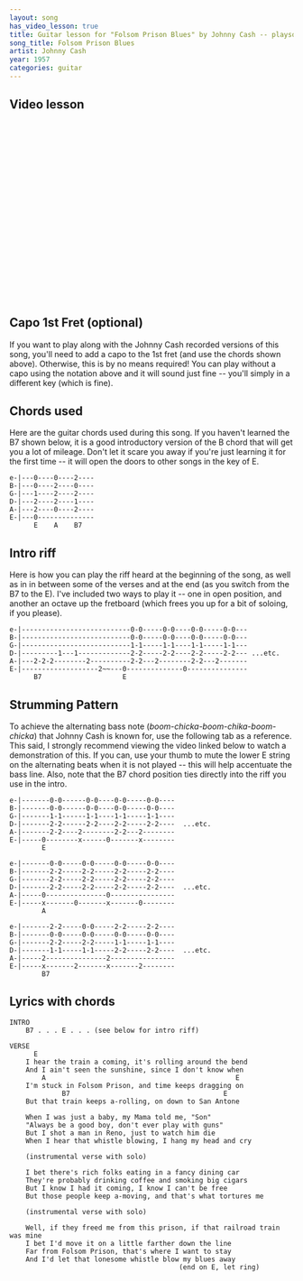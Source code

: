 ```yaml
---
layout: song
has_video_lesson: true
title: Guitar lesson for "Folsom Prison Blues" by Johnny Cash -- playsongnotes.com
song_title: Folsom Prison Blues
artist: Johnny Cash
year: 1957
categories: guitar
---
```


## Video lesson

<iframe width="560" height="315" src="https://www.youtube.com/embed/GNvaiI37AzM?showinfo=0" frameborder="0" allowfullscreen></iframe>

## Capo 1st Fret (optional)

If you want to play along with the Johnny Cash recorded versions of this song, you'll need to add a capo to the 1st fret (and use the chords shown above). Otherwise, this is by no means required! You can play without a capo using the notation above and it will sound just fine -- you'll simply in a different key (which is fine).

## Chords used

Here are the guitar chords used during this song. If you haven't learned the B7 shown below, it is a good introductory version of the B chord that will get you a lot of mileage. Don't let it scare you away if you're just learning it for the first time -- it will open the doors to other songs in the key of E.

    e-|---0----0----2----
    B-|---0----2----0----
    G-|---1----2----2----
    D-|---2----2----1----
    A-|---2----0----2----
    E-|---0--------------
          E    A    B7

## Intro riff

Here is how you can play the riff heard at the beginning of the song, as well as in in between some of the verses and at the end (as you switch from the B7 to the E). I've included two ways to play it -- one in open position, and another an octave up the fretboard (which frees you up for a bit of soloing, if you please).

    e-|---------------------------0-0-----0-0----0-0-----0-0---
    B-|---------------------------0-0-----0-0----0-0-----0-0---
    G-|---------------------------1-1-----1-1----1-1-----1-1---
    D-|---------1---1-------------2-2-----2-2----2-2-----2-2--- ...etc.
    A-|---2-2-2--------2----------2-2---2--------2-2---2-------
    E-|-------------------2~~---0--------------0---------------
          B7                    E

## Strumming Pattern

To achieve the alternating bass note (*boom-chicka-boom-chika-boom-chicka*) that Johnny Cash is known for, use the following tab as a reference. This said, I strongly recommend viewing the video linked below to watch a demonstration of this. If you can, use your thumb to mute the lower E string on the alternating beats when it is not played -- this will help accentuate the bass line. Also, note that the B7 chord position ties directly into the riff you use in the intro.

    e-|-------0-0------0-0----0-0-----0-0----
    B-|-------0-0------0-0----0-0-----0-0----
    G-|-------1-1------1-1----1-1-----1-1----
    D-|-------2-2------2-2----2-2-----2-2----  ...etc.
    A-|-------2-2----2--------2-2---2--------
    E-|-----0--------x------0-------x--------
            E

    e-|-------0-0-----0-0-----0-0-----0-0----
    B-|-------2-2-----2-2-----2-2-----2-2----
    G-|-------2-2-----2-2-----2-2-----2-2----
    D-|-------2-2-----2-2-----2-2-----2-2----  ...etc.
    A-|-----0---------------0----------------
    E-|-----x-------0-------x-------0--------
            A

    e-|-------2-2-----0-0-----2-2-----2-2----
    B-|-------0-0-----0-0-----0-0-----0-0----
    G-|-------2-2-----2-2-----1-1-----1-1----
    D-|-------1-1-----1-1-----2-2-----2-2----  ...etc.
    A-|-----2---------------2----------------
    E-|-----x-------2-------x-------2--------
            B7

## Lyrics with chords

    INTRO
        B7 . . . E . . . (see below for intro riff)

    VERSE
          E
        I hear the train a coming, it's rolling around the bend
        And I ain't seen the sunshine, since I don't know when
            A                                               E
        I'm stuck in Folsom Prison, and time keeps dragging on
                 B7                                      E
        But that train keeps a-rolling, on down to San Antone

        When I was just a baby, my Mama told me, "Son"
        "Always be a good boy, don't ever play with guns"
        But I shot a man in Reno, just to watch him die
        When I hear that whistle blowing, I hang my head and cry

        (instrumental verse with solo)

        I bet there's rich folks eating in a fancy dining car
        They're probably drinking coffee and smoking big cigars
        But I know I had it coming, I know I can't be free
        But those people keep a-moving, and that's what tortures me

        (instrumental verse with solo)

        Well, if they freed me from this prison, if that railroad train was mine
        I bet I'd move it on a little farther down the line
        Far from Folsom Prison, that's where I want to stay
        And I'd let that lonesome whistle blow my blues away
                                              (end on E, let ring)
